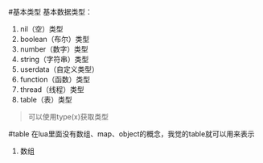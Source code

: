 #基本类型
基本数据类型：

1. nil（空）类型
2. boolean（布尔）类型
3. number（数字）类型
4. string（字符串）类型
5. userdata（自定义类型）
6. function（函数）类型
7. thread（线程）类型
8. table（表）类型

> 可以使用type(x)获取类型
    
#table
在lua里面没有数组、map、object的概念，我觉的table就可以用来表示
1. 数组